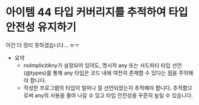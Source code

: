 # 아이템 44 타입 커버리지를 추적하여 타입 안전성 유지하기

이건 더 정리 못하겠습니다... ㅠㅜ

- 요약
  - noImplicitAny가 설정되어 있어도, 명시적 any 또는 서드파티 타입 선언(@types)를 통해 any 타입은 코드 내에 여전히 존재할 수 있다는 점을 주의해야 합니다.
  - 작성한 프로그램의 타입이 얼마나 잘 선언되었는지 추적해야 합니다. 추적함으로써 any의 사용을 줄여 나갈 수 있고 타입 안전성을 꾸준히 높일 수 있습니다.
